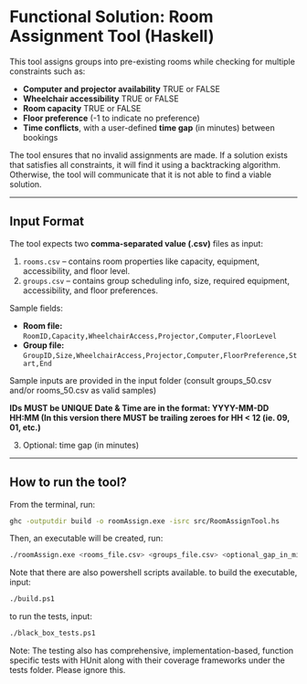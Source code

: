 # Functional Solution: Room Assignment Tool (Haskell)

This tool assigns groups into pre-existing rooms while checking for multiple constraints such as:

- **Computer and projector availability**    TRUE or FALSE
- **Wheelchair accessibility**               TRUE or FALSE
- **Room capacity**                          TRUE or FALSE
- **Floor preference**                       (-1 to indicate no preference)
- **Time conflicts**, with a user-defined **time gap** (in minutes) between bookings

The tool ensures that no invalid assignments are made. If a solution exists that satisfies all constraints, it will find it using a backtracking algorithm.  
Otherwise, the tool will communicate that it is not able to find a viable solution.

---

## Input Format

The tool expects two **comma-separated value (.csv)** files as input:

1. `rooms.csv` – contains room properties like capacity, equipment, accessibility, and floor level.  
2. `groups.csv` – contains group scheduling info, size, required equipment, accessibility, and floor preferences.

Sample fields:
- **Room file:** `RoomID,Capacity,WheelchairAccess,Projector,Computer,FloorLevel`  
- **Group file:** `GroupID,Size,WheelchairAccess,Projector,Computer,FloorPreference,Start,End`  

Sample inputs are provided in the input folder (consult groups_50.csv and/or rooms_50.csv as valid samples)

**IDs MUST be UNIQUE**
**Date & Time are in the format: YYYY-MM-DD HH:MM (In this version there MUST be trailing zeroes for HH < 12 (ie. 09, 01, etc.)**

3. Optional: time gap (in minutes)

---

## How to run the tool?

From the terminal, run:

```bash
ghc -outputdir build -o roomAssign.exe -isrc src/RoomAssignTool.hs
```
Then, an executable will be created, run:
```bash
./roomAssign.exe <rooms_file.csv> <groups_file.csv> <optional_gap_in_minutes>
```

Note that there are also powershell scripts available.
to build the executable, input:
```bash
./build.ps1
```
to run the tests, input:
```bash
./black_box_tests.ps1
```

Note: The testing also has comprehensive, implementation-based, function specific tests with HUnit along with their coverage frameworks under the tests folder. Please ignore this.
